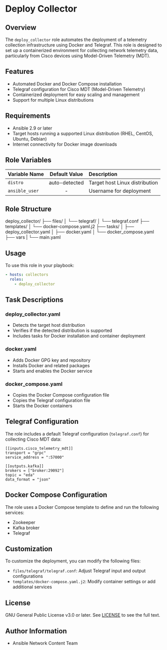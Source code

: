 # Deploy Collector

## Overview
The `deploy_collector` role automates the deployment of a telemetry collection infrastructure using Docker and Telegraf. This role is designed to set up a containerized environment for collecting network telemetry data, particularly from Cisco devices using Model-Driven Telemetry (MDT).

## Features
- Automated Docker and Docker Compose installation
- Telegraf configuration for Cisco MDT (Model-Driven Telemetry)
- Containerized deployment for easy scaling and management
- Support for multiple Linux distributions

## Requirements
- Ansible 2.9 or later
- Target hosts running a supported Linux distribution (RHEL, CentOS, Ubuntu, Debian)
- Internet connectivity for Docker image downloads

## Role Variables

| Variable Name | Default Value | Description |
|:--------------|:-------------:|:------------|
| `distro`      | auto-detected | Target host Linux distribution |
| `ansible_user`| -             | Username for deployment |

## Role Structure
deploy_collector/
├── files/
│   └── telegraf/
│       └── telegraf.conf
├── templates/
│   └── docker-compose.yaml.j2
├── tasks/
│   ├── deploy_collector.yaml
│   ├── docker.yaml
│   └── docker_compose.yaml
├── vars
|   └── main.yaml

## Usage
To use this role in your playbook:

```yaml
- hosts: collectors
  roles:
    - deploy_collector
```

## Task Descriptions

### deploy_collector.yaml

- Detects the target host distribution
- Verifies if the detected distribution is supported
- Includes tasks for Docker installation and container deployment


### docker.yaml

- Adds Docker GPG key and repository
- Installs Docker and related packages
- Starts and enables the Docker service


### docker_compose.yaml

- Copies the Docker Compose configuration file
- Copies the Telegraf configuration file
- Starts the Docker containers


## Telegraf Configuration

The role includes a default Telegraf configuration (`telegraf.conf`) for collecting Cisco MDT data:
```
[[inputs.cisco_telemetry_mdt]]
transport = "grpc"
service_address = ":57000"

[[outputs.kafka]]
brokers = ["broker:29092"]
topic = "eda"
data_format = "json"
```

## Docker Compose Configuration

The role uses a Docker Compose template to define and run the following services:

- Zookeeper
- Kafka broker
- Telegraf


## Customization

To customize the deployment, you can modify the following files:

- `files/telegraf/telegraf.conf`: Adjust Telegraf input and output configurations
- `templates/docker-compose.yaml.j2`: Modify container settings or add additional services

## License
GNU General Public License v3.0 or later.
See [LICENSE](https://www.gnu.org/licenses/gpl-3.0.txt) to see the full text.

## Author Information
- Ansible Network Content Team
